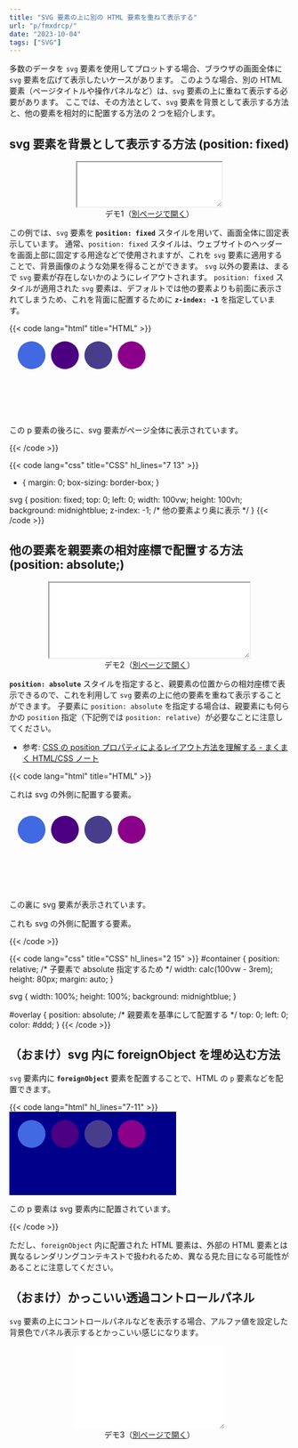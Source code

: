 ```yaml
---
title: "SVG 要素の上に別の HTML 要素を重ねて表示する"
url: "p/fmxdrcp/"
date: "2023-10-04"
tags: ["SVG"]
---
```


多数のデータを `svg` 要素を使用してプロットする場合、ブラウザの画面全体に `svg` 要素を広げて表示したいケースがあります。
このような場合、別の HTML 要素（ページタイトルや操作パネルなど）は、`svg` 要素の上に重ねて表示する必要があります。
ここでは、その方法として、`svg` 要素を背景として表示する方法と、他の要素を相対的に配置する方法の 2 つを紹介します。


svg 要素を背景として表示する方法 (position: fixed)
----

<center>
  <iframe width="260" height="80" src="/p/fmxdrcp/demo.html" style="resize: both; overflow: auto;"></iframe>
  <div>デモ1（<a target="_blank" href="/p/fmxdrcp/demo.html">別ページで開く</a>）</div>
</center>

この例では、`svg` 要素を __`position: fixed`__ スタイルを用いて、画面全体に固定表示しています。
通常、`position: fixed` スタイルは、ウェブサイトのヘッダーを画面上部に固定する用途などで使用されますが、これを `svg` 要素に適用することで、背景画像のような効果を得ることができます。
`svg` 以外の要素は、まるで `svg` 要素が存在しないかのようにレイアウトされます。
`position: fixed` スタイルが適用された `svg` 要素は、デフォルトでは他の要素よりも前面に表示されてしまうため、これを背面に配置するために __`z-index: -1`__ を指定しています。

{{< code lang="html" title="HTML" >}}
<svg>
  <circle cx="40" cy="40" r="25" fill="royalblue" />
  <circle cx="100" cy="40" r="25" fill="indigo" />
  <circle cx="160" cy="40" r="25" fill="darkslateblue" />
  <circle cx="220" cy="40" r="25" fill="darkmagenta" />
</svg>
<p>
  この p 要素の後ろに、svg 要素がページ全体に表示されています。
</p>
{{< /code >}}

{{< code lang="css" title="CSS" hl_lines="7 13" >}}
* {
  margin: 0;
  box-sizing: border-box;
}

svg {
  position: fixed;
  top: 0;
  left: 0;
  width: 100vw;
  height: 100vh;
  background: midnightblue;
  z-index: -1;  /* 他の要素より奥に表示 */
}
{{< /code >}}


他の要素を親要素の相対座標で配置する方法 (position: absolute;)
----

<center>
  <iframe width="360" height="135" src="/p/fmxdrcp/demo2.html" style="resize: both; overflow: auto;"></iframe>
  <div>デモ2（<a target="_blank" href="/p/fmxdrcp/demo2.html">別ページで開く</a>）</div>
</center>

__`position: absolute`__ スタイルを指定すると、親要素の位置からの相対座標で表示できるので、これを利用して `svg` 要素の上に他の要素を重ねて表示することができます。
子要素に `position: absolute` を指定する場合は、親要素にも何らかの `position` 指定（下記例では `position: relative`）が必要なことに注意してください。

- 参考: [CSS の position プロパティによるレイアウト方法を理解する - まくまく HTML/CSS ノート](https://maku77.github.io/p/3dtq7o5/)


{{< code lang="html" title="HTML" >}}
<p>これは svg の外側に配置する要素。</p>

<div id="container">
  <svg>
    <circle cx="40" cy="40" r="25" fill="royalblue" />
    <circle cx="100" cy="40" r="25" fill="indigo" />
    <circle cx="160" cy="40" r="25" fill="darkslateblue" />
    <circle cx="220" cy="40" r="25" fill="darkmagenta" />
  </svg>
  <div id="overlay">
    <p>この裏に svg 要素が表示されています。</p>
  </div>
</div>

<p>これも svg の外側に配置する要素。</p>
{{< /code >}}

{{< code lang="css" title="CSS" hl_lines="2 15" >}}
#container {
  position: relative;  /* 子要素で absolute 指定するため */
  width: calc(100vw - 3rem);
  height: 80px;
  margin: auto;
}

svg {
  width: 100%;
  height: 100%;
  background: midnightblue;
}

#overlay {
  position: absolute;  /* 親要素を基準にして配置する */
  top: 0;
  left: 0;
  color: #ddd;
}
{{< /code >}}


（おまけ）svg 内に foreignObject を埋め込む方法
----

`svg` 要素内に __`foreignObject`__ 要素を配置することで、HTML の `p` 要素などを配置できます。

{{< code lang="html" hl_lines="7-11" >}}
<svg style="background: darkblue;">
  <circle cx="40" cy="40" r="25" fill="royalblue" />
  <circle cx="100" cy="40" r="25" fill="indigo" />
  <circle cx="160" cy="40" r="25" fill="darkslateblue" />
  <circle cx="220" cy="40" r="25" fill="darkmagenta" />

  <foreignObject x="0" y="0" width="100%" height="100%">
    <p xmlns="http://www.w3.org/1999/xhtml">
      この p 要素は svg 要素内に配置されています。
    </p>
  </foreignObject>
</svg>
{{< /code >}}

ただし、`foreignObject` 内に配置された HTML 要素は、外部の HTML 要素とは異なるレンダリングコンテキストで扱われるため、異なる見た目になる可能性があることに注意してください。


（おまけ）かっこいい透過コントロールパネル
----

`svg` 要素の上にコントロールパネルなどを表示する場合、アルファ値を設定した背景色でパネル表示するとかっこいい感じになります。

<center>
  <iframe width="270" height="150" src="/p/fmxdrcp/demo3.html" style="resize: both; overflow: auto; border: none;"></iframe>
  <div>デモ3（<a target="_blank" href="/p/fmxdrcp/demo3.html">別ページで開く</a>）</div>
</center>

